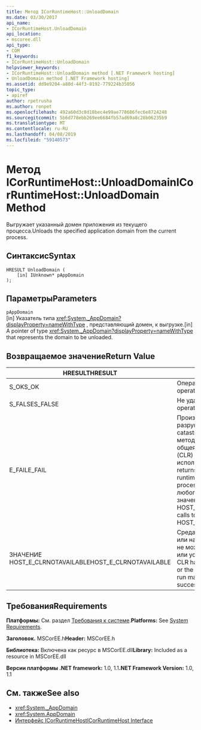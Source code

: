 ```yaml
---
title: Метод ICorRuntimeHost::UnloadDomain
ms.date: 03/30/2017
api_name:
- ICorRuntimeHost.UnloadDomain
api_location:
- mscoree.dll
api_type:
- COM
f1_keywords:
- ICorRuntimeHost::UnloadDomain
helpviewer_keywords:
- ICorRuntimeHost::UnloadDomain method [.NET Framework hosting]
- UnloadDomain method [.NET Framework hosting]
ms.assetid: dd9e9204-a80d-44f3-8192-779224b35056
topic_type:
- apiref
author: rpetrusha
ms.author: ronpet
ms.openlocfilehash: 492a60d3c8d18bec4e99ae778686fec6e8724248
ms.sourcegitcommit: 5b6d778ebb269ee6684fb57ad69a8c28b06235b9
ms.translationtype: MT
ms.contentlocale: ru-RU
ms.lasthandoff: 04/08/2019
ms.locfileid: "59140573"
---
```

# <a name="icorruntimehostunloaddomain-method"></a><span data-ttu-id="c96e0-102">Метод ICorRuntimeHost::UnloadDomain</span><span class="sxs-lookup"><span data-stu-id="c96e0-102">ICorRuntimeHost::UnloadDomain Method</span></span>
<span data-ttu-id="c96e0-103">Выгружает указанный домен приложения из текущего процесса.</span><span class="sxs-lookup"><span data-stu-id="c96e0-103">Unloads the specified application domain from the current process.</span></span>  
  
## <a name="syntax"></a><span data-ttu-id="c96e0-104">Синтаксис</span><span class="sxs-lookup"><span data-stu-id="c96e0-104">Syntax</span></span>  
  
```  
HRESULT UnloadDomain (  
    [in] IUnknown* pAppDomain  
);  
```  
  
## <a name="parameters"></a><span data-ttu-id="c96e0-105">Параметры</span><span class="sxs-lookup"><span data-stu-id="c96e0-105">Parameters</span></span>  
 `pAppDomain`  
 <span data-ttu-id="c96e0-106">[in] Указатель типа <xref:System._AppDomain?displayProperty=nameWithType> , представляющий домен, к выгрузке.</span><span class="sxs-lookup"><span data-stu-id="c96e0-106">[in] A pointer of type <xref:System._AppDomain?displayProperty=nameWithType> that represents the domain to be unloaded.</span></span>  
  
## <a name="return-value"></a><span data-ttu-id="c96e0-107">Возвращаемое значение</span><span class="sxs-lookup"><span data-stu-id="c96e0-107">Return Value</span></span>  
  
|<span data-ttu-id="c96e0-108">HRESULT</span><span class="sxs-lookup"><span data-stu-id="c96e0-108">HRESULT</span></span>|<span data-ttu-id="c96e0-109">Описание</span><span class="sxs-lookup"><span data-stu-id="c96e0-109">Description</span></span>|  
|-------------|-----------------|  
|<span data-ttu-id="c96e0-110">S_OK</span><span class="sxs-lookup"><span data-stu-id="c96e0-110">S_OK</span></span>|<span data-ttu-id="c96e0-111">Операция выполнена успешно.</span><span class="sxs-lookup"><span data-stu-id="c96e0-111">The operation was successful.</span></span>|  
|<span data-ttu-id="c96e0-112">S_FALSE</span><span class="sxs-lookup"><span data-stu-id="c96e0-112">S_FALSE</span></span>|<span data-ttu-id="c96e0-113">Не удалось завершить операцию.</span><span class="sxs-lookup"><span data-stu-id="c96e0-113">The operation failed to complete.</span></span>|  
|<span data-ttu-id="c96e0-114">E_FAIL</span><span class="sxs-lookup"><span data-stu-id="c96e0-114">E_FAIL</span></span>|<span data-ttu-id="c96e0-115">Произошла неизвестная, разрушительного сбоя.</span><span class="sxs-lookup"><span data-stu-id="c96e0-115">An unknown, catastrophic failure occurred.</span></span> <span data-ttu-id="c96e0-116">Если метод вернет значение E_FAIL, общеязыковой среды выполнения (CLR) больше не может использоваться в процессе.</span><span class="sxs-lookup"><span data-stu-id="c96e0-116">If a method returns E_FAIL, the common language runtime (CLR) is no longer usable in the process.</span></span> <span data-ttu-id="c96e0-117">Последующие вызовы для любого API хостинга, возвращают значение HOST_E_CLRNOTAVAILABLE.</span><span class="sxs-lookup"><span data-stu-id="c96e0-117">Subsequent calls to any hosting APIs return HOST_E_CLRNOTAVAILABLE.</span></span>|  
|<span data-ttu-id="c96e0-118">ЗНАЧЕНИЕ HOST_E_CLRNOTAVAILABLE</span><span class="sxs-lookup"><span data-stu-id="c96e0-118">HOST_E_CLRNOTAVAILABLE</span></span>|<span data-ttu-id="c96e0-119">Среда CLR не был загружен в процесс или находится в состоянии, в котором не может выполнять управляемый код или успешно обработать вызов.</span><span class="sxs-lookup"><span data-stu-id="c96e0-119">The CLR has not been loaded into a process, or the CLR is in a state in which it cannot run managed code or process the call successfully.</span></span>|  
  
## <a name="requirements"></a><span data-ttu-id="c96e0-120">Требования</span><span class="sxs-lookup"><span data-stu-id="c96e0-120">Requirements</span></span>  
 <span data-ttu-id="c96e0-121">**Платформы:** См. раздел [Требования к системе](../../../../docs/framework/get-started/system-requirements.md).</span><span class="sxs-lookup"><span data-stu-id="c96e0-121">**Platforms:** See [System Requirements](../../../../docs/framework/get-started/system-requirements.md).</span></span>  
  
 <span data-ttu-id="c96e0-122">**Заголовок.** MSCorEE.h</span><span class="sxs-lookup"><span data-stu-id="c96e0-122">**Header:** MSCorEE.h</span></span>  
  
 <span data-ttu-id="c96e0-123">**Библиотека:** Включена как ресурс в MSCorEE.dll</span><span class="sxs-lookup"><span data-stu-id="c96e0-123">**Library:** Included as a resource in MSCorEE.dll</span></span>  
  
 <span data-ttu-id="c96e0-124">**Версии платформы .NET framework:** 1.0, 1.1</span><span class="sxs-lookup"><span data-stu-id="c96e0-124">**.NET Framework Version:** 1.0, 1.1</span></span>  
  
## <a name="see-also"></a><span data-ttu-id="c96e0-125">См. также</span><span class="sxs-lookup"><span data-stu-id="c96e0-125">See also</span></span>

- <xref:System._AppDomain>
- <xref:System.AppDomain>
- [<span data-ttu-id="c96e0-126">Интерфейс ICorRuntimeHost</span><span class="sxs-lookup"><span data-stu-id="c96e0-126">ICorRuntimeHost Interface</span></span>](../../../../docs/framework/unmanaged-api/hosting/icorruntimehost-interface.md)
